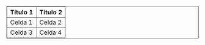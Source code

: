 
<table border="1" cellpadding="5"
cellspacing="0"width="50%">
<tr>
<th>Título 1</th>
<th>Título 2</th
</tr>
<tr>
<td>Celda 1</td>
<td>Celda 2</td>
</tr>
<tr>
<td>Celda 3</td>
<td>Celda 4</td>
</tr>
</table> 
